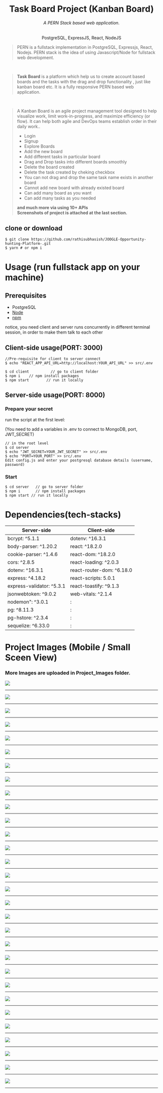 <h1 align="center">
Task Board Project (Kanban Board)
</h1>
<h6 align="center">A PERN Stack based web application.</h6>
<p align="center">
PostgreSQL, ExpressJS, React, NodeJS
</p>

> PERN is a fullstack implementation in PostgreSQL, Expressjs, React, Nodejs.
PERN stack is the idea of using Javascript/Node for fullstack web development.

<br>

> <b>Task Board</b> is a platform which help us to create account based boards and the tasks with the drag and drop functionality , just like kanban board etc. It is a fully responsive PERN based web application.

<br>

> A Kanban Board is an agile project management tool designed to help visualize work, limit work-in-progress, and maximize efficiency (or flow). It can help both agile and DevOps teams establish order in their daily work..
> <ul><li>Login</li><li>Signup</li><li>Explore Boards</li><li>Add the new board</li><li>Add different tasks in particular board</li><li>Drag and Drop tasks into different boards smoothly</li><li>Delete the board created</li><li>Delete the task created by cheking checkbox</li><li>You can not drag and drop the same task name exists in another board</li><li>Cannot add new board with already existed board</li><li>Can add many board as you want</li><li>Can add many tasks as you needed</li></ul><b>and much more via using 10+ APIs</b><br><strong>Screenshots of project is attached at the last section.</strong>



## clone or download
```terminal
$ git clone https://github.com/rathisubhasish/JOOGLE-Opportunity-hunting-Platform-.git
$ yarn # or npm i
```

# Usage (run fullstack app on your machine)

## Prerequisites
- PostgreSQL 
- [Node](https://nodejs.org/en/download/)
- [npm](https://nodejs.org/en/download/package-manager/)

notice, you need client and server runs concurrently in different terminal session, in order to make them talk to each other

## Client-side usage(PORT: 3000)

```terminal
//Pre-requisite for client to server connect
$ echo "REACT_APP_API_URL=http://localhost:YOUR_API_URL" >> src/.env
```

```terminal
$ cd client          // go to client folder
$ npm i    // npm install packages
$ npm start        // run it locally
```

## Server-side usage(PORT: 8000)

### Prepare your secret

run the script at the first level:

(You need to add a variables in .env to connect to MongoDB, port, JWT_SECRET)

```terminal
// in the root level
$ cd server
$ echo "JWT_SECRET=YOUR_JWT_SECRET" >> src/.env
$ echo "PORT=YOUR_PORT" >> src/.env
Edit config.js and enter your postgresql database details (username, password)
```
 
### Start

```terminal
$ cd server   // go to server folder
$ npm i       // npm install packages
$ npm start // run it locally
```

# Dependencies(tech-stacks)
Server-side | Client-side
--- | ---
bcrypt: ^5.1.1|dotenv: ^16.3.1
body-parser: ^1.20.2|react: ^18.2.0
cookie-parser: ^1.4.6|react-dom: ^18.2.0
cors: ^2.8.5|react-loading: ^2.0.3
dotenv: ^16.3.1|react-router-dom: ^6.18.0
express: ^4.18.2|react-scripts: 5.0.1
express-validator: ^5.3.1|react-toastify: ^9.1.3
jsonwebtoken: ^9.0.2|web-vitals: ^2.1.4
nodemon": ^3.0.1|:
pg: ^8.11.3|:
pg-hstore: ^2.3.4|:
sequelize: ^6.33.0|:


# Project Images (Mobile / Small Sceen View)

<h3>More Images are uploaded in Project_Images folder.</h3>

<img src="./Project_Images/1.png" >
<hr />
<img src="./Project_Images/2.png" >
<hr />
<img src="./Project_Images/3.png" >
<hr />
<img src="./Project_Images/4.png" >
<hr />
<img src="./Project_Images/5.png" >
<hr />
<img src="./Project_Images/6.png" >
<hr />
<img src="./Project_Images/7.png" >
<hr />
<img src="./Project_Images/8.png" >
<hr />
<img src="./Project_Images/9.png" >
<hr />
<img src="./Project_Images/10.png" >
<hr />
<img src="./Project_Images/11.png" >
<hr />
<img src="./Project_Images/12.png" >
<hr />
<img src="./Project_Images/13.png" >
<hr />
<img src="./Project_Images/14.png" >
<hr />
<img src="./Project_Images/15.png" >
<hr />
<img src="./Project_Images/16.png" >
<hr />
<img src="./Project_Images/17.png" >
<hr />
<img src="./Project_Images/18.png" >
<hr />
<img src="./Project_Images/19.png" >
<hr />
<img src="./Project_Images/20.png" >
<hr />
<img src="./Project_Images/21.png" >
<hr />
<img src="./Project_Images/22.png" >
<hr />
<img src="./Project_Images/23.png" >
<hr />
<img src="./Project_Images/24.png" >
<hr />
<img src="./Project_Images/25.png" >
<hr />
<img src="./Project_Images/26.png" >
<hr />
<img src="./Project_Images/27.png" >
<hr />
<img src="./Project_Images/28.png" >
<hr />
<img src="./Project_Images/29.png" >
<hr />
<img src="./Project_Images/30.png" >
<hr />

